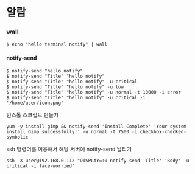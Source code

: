 # 알람

### wall
```
$ echo "hello terminal notify" | wall
```

#### notify-send

```
$ notify-send "hello notify"
$ notify-send "Title" "hello notify"
$ notify-send "Title" "hello notify" -u critical
$ notify-send "Title" "hello notify" -u low
$ notify-send "Title" "hello notify" -u normal -t 10000 -i error
$ notify-send "Title" "hello notify" -u critical -i '/home/user/icon.png'
```


인스톨 스크립트 만들기
```
yum -y install gimp && notify-send 'Install Complete' 'Your system install Gimp successfully!' -u normal -t 7500 -i checkbox-checked-symbolic
```

ssh 명령어를 이용해서 해당 서버에 notify-send 날리기
```
ssh -X user@192.168.0.112 "DISPLAY=:0 notify-send 'Title' 'Body' -u critical -i face-worried'
```
